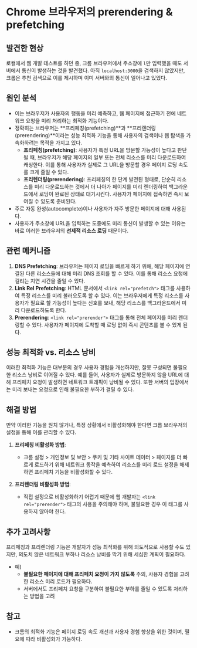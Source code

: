 # Chrome 브라우저의 prerendering & prefetching

## 발견한 현상
로컬에서 웹 개발 테스트를 하던 중, 크롬 브라우저에서 주소창에 `l`만 입력했을 때도 서버에서 통신이 발생하는 것을 발견했다. 아직 `localhost:3000`을 검색하지 않았지만, 크롬은 추천 검색으로 이를 제시하며 이미 서버와의 통신이 일어나고 있었다.  

## 원인 분석
- 이는 브라우저가 사용자의 행동을 미리 예측하고, 웹 페이지에 접근하기 전에 네트워크 요청을 미리 처리하는 최적화 기능이다.
- 정확히는 브라우저는 **프리페칭(prefetching)**과 **프리렌더링(prerendering)**이라는 성능 최적화 기능을 통해 사용자의 검색이나 웹 탐색을 가속화하려는 목적을 가지고 있다. 
  - **프리페칭(prefetching)**: 사용자가 특정 URL을 방문할 가능성이 높다고 판단될 때, 브라우저가 해당 페이지의 일부 또는 전체 리소스를 미리 다운로드하여 캐싱한다. 이를 통해 사용자가 실제로 그 URL을 방문할 경우 페이지 로딩 속도를 크게 줄일 수 있다.
  - **프리렌더링(prerendering)**: 프리페칭의 한 단계 발전된 형태로, 단순히 리소스를 미리 다운로드하는 것에서 더 나아가 페이지를 미리 렌더링하여 백그라운드에서 로딩이 완료된 상태로 대기시킨다. 사용자가 페이지에 접속하면 즉시 보여질 수 있도록 준비된다.
- 주로 자동 완성(autocomplete)이나 사용자가 자주 방문한 페이지에 대해 사용된다. 
- 사용자가 주소창에 URL을 입력하는 도중에도 미리 통신이 발생할 수 있는 이유는 바로 이러한 브라우저의 **선제적 리소스 로딩** 때문이다.

## 관련 메커니즘
1. **DNS Prefetching**: 브라우저는 페이지 로딩을 빠르게 하기 위해, 해당 페이지에 연결된 다른 리소스들에 대해 미리 DNS 조회를 할 수 있다. 이를 통해 리소스 요청에 걸리는 지연 시간을 줄일 수 있다.
2. **Link Rel Prefetching**: HTML 문서에서 `<link rel="prefetch">` 태그를 사용하여 특정 리소스를 미리 불러오도록 할 수 있다. 이는 브라우저에게 특정 리소스를 사용자가 필요로 할 가능성이 높다는 신호를 보내, 해당 리소스를 백그라운드에서 미리 다운로드하도록 한다.
3. **Prerendering**: `<link rel="prerender">` 태그를 통해 전체 페이지를 미리 렌더링할 수 있다. 사용자가 페이지에 도착할 때 로딩 없이 즉시 콘텐츠를 볼 수 있게 된다.

## 성능 최적화 vs. 리소스 낭비
이러한 최적화 기능은 대부분의 경우 사용자 경험을 개선하지만, 잘못 구성되면 불필요한 리소스 낭비로 이어질 수 있다. 예를 들어, 사용자가 실제로 방문하지 않을 URL에 대해 프리페치 요청이 발생하면 네트워크 트래픽이 낭비될 수 있다. 또한 서버의 입장에서는 미리 보내는 요청으로 인해 불필요한 부하가 걸릴 수 있다.

## 해결 방법
만약 이러한 기능을 원치 않거나, 특정 상황에서 비활성화해야 한다면 크롬 브라우저의 설정을 통해 이를 관리할 수 있다.

1. **프리페칭 비활성화 방법**:
   - 크롬 설정 > 개인정보 및 보안 > 쿠키 및 기타 사이트 데이터 > 페이지를 더 빠르게 로드하기 위해 네트워크 동작을 예측하여 리소스를 미리 로드 설정을 해제하면 프리페치 기능을 비활성화할 수 있다.

2. **프리렌더링 비활성화 방법**:
   - 직접 설정으로 비활성화하기 어렵기 때문에 웹 개발자는 `<link rel="prerender">` 태그의 사용을 주의해야 하며, 불필요한 경우 이 태그를 사용하지 않아야 한다.

## 추가 고려사항
프리페칭과 프리렌더링 기능은 개발자가 성능 최적화를 위해 의도적으로 사용할 수도 있지만, 의도치 않은 네트워크 부하나 리소스 낭비를 막기 위해 세심한 계획이 필요하다. 
- 예)
   - **불필요한 페이지에 대해 프리페치 요청이 가지 않도록** 주의, 사용자 경험을 고려한 리소스 미리 로드가 필요하다.
   - 서버에서도 프리페치 요청을 구분하여 불필요한 부하를 줄일 수 있도록 처리하는 방법을 고려


## 참고
- 크롬의 최적화 기능은 페이지 로딩 속도 개선과 사용자 경험 향상을 위한 것이며, 필요에 따라 비활성화가 가능하다.
